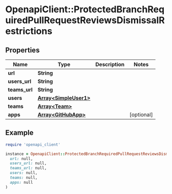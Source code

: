# OpenapiClient::ProtectedBranchRequiredPullRequestReviewsDismissalRestrictions

## Properties

| Name | Type | Description | Notes |
| ---- | ---- | ----------- | ----- |
| **url** | **String** |  |  |
| **users_url** | **String** |  |  |
| **teams_url** | **String** |  |  |
| **users** | [**Array&lt;SimpleUser1&gt;**](SimpleUser1.md) |  |  |
| **teams** | [**Array&lt;Team&gt;**](Team.md) |  |  |
| **apps** | [**Array&lt;GitHubApp&gt;**](GitHubApp.md) |  | [optional] |

## Example

```ruby
require 'openapi_client'

instance = OpenapiClient::ProtectedBranchRequiredPullRequestReviewsDismissalRestrictions.new(
  url: null,
  users_url: null,
  teams_url: null,
  users: null,
  teams: null,
  apps: null
)
```

